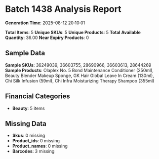 # Batch 1438 Analysis Report

**Generation Time**: 2025-08-12 20:10:01

**Total Items**: 5
**Unique SKUs**: 5
**Unique Products**: 5
**Total Available Quantity**: 36.00
**Near Expiry Products**: 0

## Sample Data
**Sample SKUs**: 36249039, 36603755, 28690966, 36603613, 28644269
**Sample Products**: Olaplex No. 5 Bond Maintenance Conditioner (250ml), Beauty Blender Makeup Sponge, GK Hair Global Leave In Cream (130ml), Chi Silk Infusion (59ml), Chi Infra Moisturizing Therapy Shampoo (355ml)

## Financial Categories
- **Beauty**: 5 items

## Missing Data
- **Skus**: 0 missing
- **Product_ids**: 0 missing
- **Product_names**: 0 missing
- **Barcodes**: 3 missing
